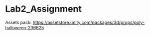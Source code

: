 # Lab2_Assignment
 
 Assets pack: https://assetstore.unity.com/packages/3d/props/poly-halloween-236625
 

